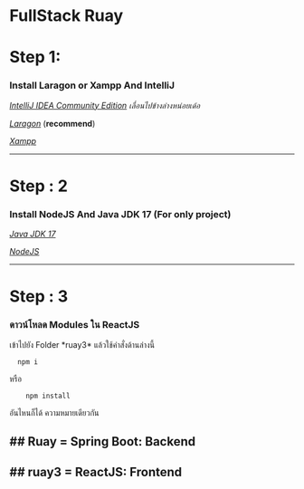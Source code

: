 # FullStack Ruay

<div>
  <h1>Step 1: </h1>
  <h3>Install Laragon or Xampp And IntelliJ</h3>

  *[IntelliJ IDEA Community Edition](https://www.jetbrains.com/idea/download/?section=windows)*  *เลื่อนไปข้างล่างหน่อยเด้อ*

  *[Laragon](https://laragon.org/download/)*  (**recommend**)
  
  *[Xampp](https://www.apachefriends.org/download.html)*
  
</div>

<hr/>

<div>
  <h1>Step : 2</h1>
  <h3>Install NodeJS And Java JDK 17 (For only project)</h3>

  *[Java JDK 17](https://www.oracle.com/java/technologies/javase/jdk17-archive-downloads.html)*
  
  *[NodeJS](https://nodejs.org/en)*
</div>

<hr/>
<div>
  <h1>Step : 3</h1>
  <h3>ดาวน์โหลด Modules ใน ReactJS</h3>
<p>เข้าไปยัง Folder *ruay3* แล้วใช้คำสั่งด้านล่างนี้</p>

  ```nodejs
    npm i
  ```
หรือ
```nodejs
    npm install
  ```
  <p>อันไหนก็ได้ ความหมายเดียวกัน</p>
  
</div>

<div>
  <h2>## Ruay = Spring Boot: Backend</h2>
  <h2>## ruay3 = ReactJS: Frontend</h2>
</div>


